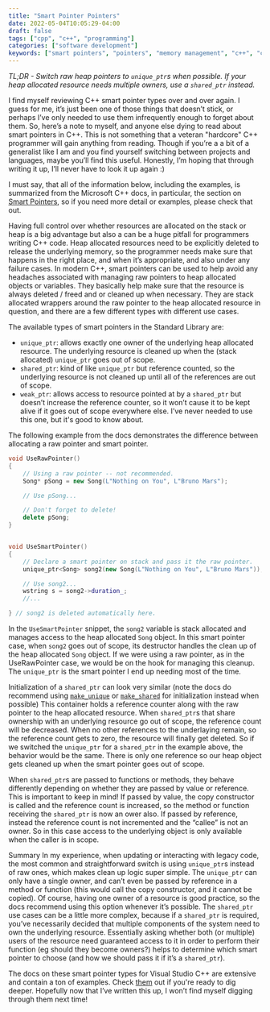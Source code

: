 ```yaml
---
title: "Smart Pointer Pointers"
date: 2022-05-04T10:05:29-04:00
draft: false
tags: ["cpp", "c++", "programming"]
categories: ["software development"]
keywords: ["smart pointers", "pointers", "memory management", "c++", "cpp"]
---
```

*TL;DR - Switch raw heap pointers to `unique_ptr`s when possible. If your heap
allocated resource needs multiple owners, use a `shared_ptr` instead.*

I find myself reviewing C++ smart pointer types over and over again. I guess for
me, it’s just been one of those things that doesn’t stick, or perhaps I’ve only
needed to use them infrequently enough to forget about them. So, here’s a note
to myself, and anyone else dying to read about smart pointers in C++. This is
not something that a veteran "hardcore" C++ programmer will gain anything from
reading. Though if you’re a a bit of a generalist like I am and you find
yourself switching between projects and languages, maybe you’ll find this
useful. Honestly, I’m hoping that through writing it up, I’ll never have to look
it up again :)

I must say, that all of the information below, including the examples, is
summarized from the Microsoft C++ docs, in particular, the section on [Smart
Pointers](https://docs.microsoft.com/en-us/cpp/cpp/smart-pointers-modern-cpp?view=msvc-170),
so if you need more detail or examples, please check that out.

Having full control over whether resources are allocated on the stack or heap is
a big advantage but also a can be a huge pitfall for programmers writing C++
code. Heap allocated resources need to be explicitly deleted to release the
underlying memory, so the programmer needs make sure that happens in the right
place, and when it’s appropriate, and also under any failure cases. In modern
C++, smart pointers can be used to help avoid any headaches associated with
managing raw pointers to heap allocated objects or variables. They basically
help make sure that the resource is always deleted / freed and or cleaned up
when necessary. They are stack allocated wrappers around the raw pointer to the
heap allocated resource in question, and there are a few different types with
different use cases. 

The available types of smart pointers in the Standard Library are:
  - `unique_ptr`: allows exactly one owner of the underlying heap allocated resource. The
underlying resource is cleaned up when the (stack allocated) `unique_ptr` goes out
of scope.
  - `shared_ptr`: kind of like `unique_ptr` but reference counted, so
the underlying resource is not cleaned up until all of the references are out of
scope.
  - `weak_ptr`: allows access to resource pointed at by a `shared_ptr` but
doesn’t increase the reference counter, so it won’t cause it to be kept alive if
it goes out of scope everywhere else. I’ve never needed to use this one, but
it's good to know about.

The following example from the docs demonstrates the difference
between allocating a raw pointer and smart pointer.

```cpp
void UseRawPointer()
{
    // Using a raw pointer -- not recommended.
    Song* pSong = new Song(L"Nothing on You", L"Bruno Mars"); 

    // Use pSong...

    // Don't forget to delete!
    delete pSong;   
}


void UseSmartPointer()
{
    // Declare a smart pointer on stack and pass it the raw pointer.
    unique_ptr<Song> song2(new Song(L"Nothing on You", L"Bruno Mars"));

    // Use song2...
    wstring s = song2->duration_;
    //...

} // song2 is deleted automatically here.

```

In the `UseSmartPointer` snippet, the `song2` variable is stack allocated and
manages access to the heap allocated `Song` object. In this smart pointer case,
when `song2` goes out of scope, its destructor handles the clean up of the heap
allocated `Song` object. If we were using a raw pointer, as in the UseRawPointer
case, we would be on the hook for managing this cleanup. The `unique_ptr`  is
the smart pointer I end up needing most of the time.

Initialization of a `shared_ptr` can look very similar (note the docs do
recommend using
[`make_unique`](https://docs.microsoft.com/en-us/cpp/standard-library/unique-ptr-class?view=msvc-170)
or
[`make_shared`](https://docs.microsoft.com/en-us/cpp/standard-library/memory-functions?view=msvc-170#make_shared)
for initialization instead when possible) This container holds a reference
counter along with the raw pointer to the heap allocated resource. When
`shared_ptr`s that share ownership with an underlying resource go out of scope,
the reference count will be decreased. When no other references to the
underlaying remain, so the reference count gets to zero, the resource will
finally get deleted. So if we switched the `unique_ptr` for a `shared_ptr` in
the example above, the behavior would be the same. There is only one reference
so our heap object gets cleaned up when the smart pointer goes out of scope.

When `shared_ptr`s are passed to functions or methods, they behave differently
depending on whether they are passed by value or reference. This is important to
keep in mind! If passed by value, the copy constructor is called and the
reference count is increased, so the method or function receiving the
`shared_ptr` is now an ower also. If passed by reference, instead the reference
count is not incremented and the “callee” is not an owner. So in this case
access to the underlying object is only available when the caller is in scope. 

Summary In my experience, when updating or interacting with legacy code, the
most common and straightforward switch is using `unique_ptr`s instead of raw
ones, which makes clean up logic super simple. The `unique_ptr` can only have a
single owner, and can’t even be passed by reference in a method or function
(this would call the copy constructor, and it cannot be copied). Of course,
having one owner of a resource is good practice, so the docs recommend using
this option whenever it’s possible.  The `shared_ptr` use cases can be a little
more complex, because if a `shared_ptr` is required, you’ve necessarily decided
that multiple components of the system need to own the underlying resource.
Essentially asking whether both (or multiple) users of the resource need
guaranteed access to it in order to perform their function (eg should they
become owners?) helps to determine which smart pointer to choose (and how we
should pass it if it’s a `shared_ptr`).

The docs on these smart pointer types for Visual Studio C++ are extensive and
contain a ton of examples. Check
[them](https://docs.microsoft.com/en-us/cpp/cpp/smart-pointers-modern-cpp?view=msvc-170)
out if you're ready to dig deeper. Hopefully now that I’ve written this up, I
won’t find myself digging through them next time!
